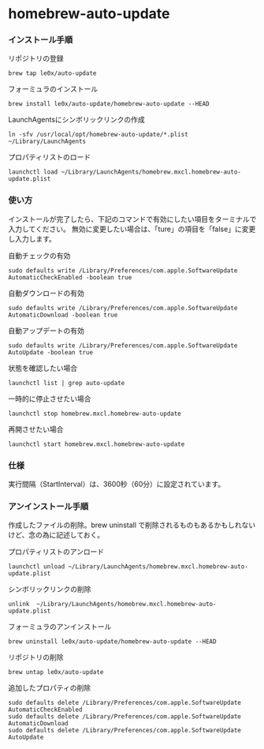 # homebrew-auto-update

### インストール手順

リポジトリの登録

    brew tap le0x/auto-update

フォーミュラのインストール

    brew install le0x/auto-update/homebrew-auto-update --HEAD

LaunchAgentsにシンボリックリンクの作成

    ln -sfv /usr/local/opt/homebrew-auto-update/*.plist ~/Library/LaunchAgents

プロパティリストのロード

    launchctl load ~/Library/LaunchAgents/homebrew.mxcl.homebrew-auto-update.plist

### 使い方
インストールが完了したら、下記のコマンドで有効にしたい項目をターミナルで入力してください。
無効に変更したい場合は、「ture」の項目を「false」に変更し入力します。

自動チェックの有効

    sudo defaults write /Library/Preferences/com.apple.SoftwareUpdate AutomaticCheckEnabled -boolean true

自動ダウンロードの有効

    sudo defaults write /Library/Preferences/com.apple.SoftwareUpdate AutomaticDownload -boolean true

自動アップデートの有効

    sudo defaults write /Library/Preferences/com.apple.SoftwareUpdate AutoUpdate -boolean true

状態を確認したい場合

    launchctl list | grep auto-update

一時的に停止させたい場合

    launchctl stop homebrew.mxcl.homebrew-auto-update

再開させたい場合

    launchctl start homebrew.mxcl.homebrew-auto-update

### 仕様
実行間隔（StartInterval）は、3600秒（60分）に設定されています。

### アンインストール手順
作成したファイルの削除。brew uninstall で削除されるものもあるかもしれないけど、念の為に記述しておく。

プロパティリストのアンロード

    launchctl unload ~/Library/LaunchAgents/homebrew.mxcl.homebrew-auto-update.plist

シンボリックリンクの削除

    unlink  ~/Library/LaunchAgents/homebrew.mxcl.homebrew-auto-update.plist

フォーミュラのアンインストール

    brew uninstall le0x/auto-update/homebrew-auto-update --HEAD

リポジトリの削除

    brew untap le0x/auto-update

追加したプロパティの削除

    sudo defaults delete /Library/Preferences/com.apple.SoftwareUpdate AutomaticCheckEnabled
    sudo defaults delete /Library/Preferences/com.apple.SoftwareUpdate AutomaticDownload
    sudo defaults delete /Library/Preferences/com.apple.SoftwareUpdate AutoUpdate
